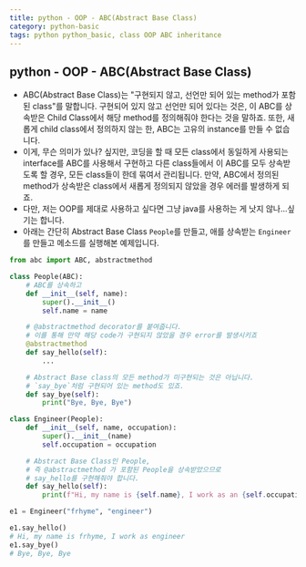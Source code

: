 ```yaml
---
title: python - OOP - ABC(Abstract Base Class)
category: python-basic
tags: python python_basic, class OOP ABC inheritance
---
```


## python - OOP - ABC(Abstract Base Class)

- ABC(Abstract Base Class)는 "구현되지 않고, 선언만 되어 있는 method가 포함된 class"를 말합니다. 구현되어 있지 않고 선언만 되어 있다는 것은, 이 ABC를 상속받은 Child Class에서 해당 method를 정의해줘야 한다는 것을 말하죠. 또한, 새롭게 child class에서 정의하지 않는 한, ABC는 고유의 instance를 만들 수 없습니다.
- 이게, 무슨 의미가 있나? 싶지만, 코딩을 할 때 모든 class에서 동일하게 사용되는 interface를 ABC를 사용해서 구현하고 다른 class들에서 이 ABC를 모두 상속받도록 할 경우, 모든 class들이 한데 묶여서 관리됩니다. 만약, ABC에서 정의된 method가 상속받은 class에서 새롭게 정의되지 않았을 경우 에러를 발생하게 되죠.
- 다만, 저는 OOP를 제대로 사용하고 싶다면 그냥 java를 사용하는 게 낫지 않나...싶기는 합니다. 
- 아래는 간단히 Abstract Base Class `People`를 만들고, 애를 상속받는 `Engineer`를 만들고 메소드를 실행해본 예제입니다.

```python
from abc import ABC, abstractmethod

class People(ABC):
    # ABC를 상속하고
    def __init__(self, name):
        super().__init__()
        self.name = name

    # @abstractmethod decorator를 붙여줍니다.
    # 이를 통해 만약 해당 code가 구현되지 않았을 경우 error를 발생시키죠
    @abstractmethod
    def say_hello(self):
        ...

    # Abstract Base class의 모든 method가 미구현되는 것은 아닙니다.
    # `say_bye`처럼 구현되어 있는 method도 있죠.
    def say_bye(self):
        print("Bye, Bye, Bye")

class Engineer(People):
    def __init__(self, name, occupation):
        super().__init__(name)
        self.occupation = occupation

    # Abstract Base Class인 People, 
    # 즉 @abstractmethod 가 포함된 People을 상속받았으므로
    # say_hello를 구현해줘야 합니다.
    def say_hello(self):
        print(f"Hi, my name is {self.name}, I work as an {self.occupation}")

e1 = Engineer("frhyme", "engineer")

e1.say_hello()
# Hi, my name is frhyme, I work as engineer
e1.say_bye()
# Bye, Bye, Bye
```
